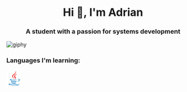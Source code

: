 <h1 align="center">Hi 👋, I'm Adrian</h1>
<h3 align="center">A student with a passion for systems development</h3>

![giphy](https://user-images.githubusercontent.com/97545560/149238454-93b5c750-cae9-4f5c-b305-bf3f96dc5194.gif)


<h3 align="left">Languages I'm learning:</h3>
<p align="left"> <a href="https://www.java.com" target="_blank" rel="noreferrer"> <img src="https://raw.githubusercontent.com/devicons/devicon/master/icons/java/java-original.svg" alt="java" width="40" height="40"/> </a> </p>

<!---
AdrianTr18/AdrianTr18 is a ✨ special ✨ repository because its `README.md` (this file) appears on your GitHub profile.
You can click the Preview link to take a look at your changes.
--->

